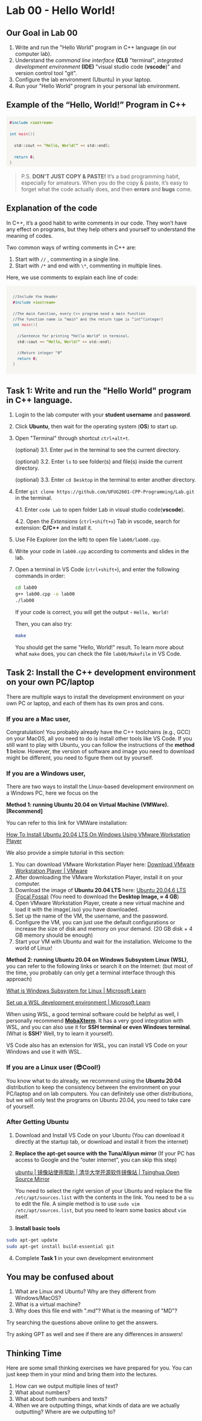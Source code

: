 # Lab 00 - Hello World!

## Our Goal in Lab 00

1. Write and run the "Hello World" program in C++ language (in our computer lab).
2. Understand the *command line interface* **(CLI)** "terminal", *integrated development environment* **(IDE)** "visual studio code (**vscode**)" and version control tool "git".
3. Configure the lab environment (Ubuntu) in your laptop.
4. Run your "Hello World" program in your personal lab environment.

## Example of the “Hello, World!” Program in C++

![Simple Hello World Code](./img/0.png)

> P.S. **DON’T JUST COPY & PASTE!** It’s a bad programming habit, especially for amateurs. When you do the copy & paste, it’s easy to forget what the code actually does, and then **errors** and **bugs** come.
> 

## Explanation of the code

In C++, it’s a good habit to write comments in our code. They won’t have any effect on programs, but they help others and yourself to understand the meaning of codes. 

Two common ways of writing comments in C++ are:

1. Start with `//` , commenting in a single line.
2. Start with `/*` and end with `\*`, commenting in multiple lines. 

Here, we use comments to explain each line of code:

![Simple Hello World Code With comments](./img/1.png)

## Task 1: Write and run the "Hello World" program in C++ language.

1. Login to the lab computer with your **student username** and **password**.
2. Click **Ubuntu**, then wait for the operating system (**OS**) to start up.
3. Open "Terminal" through shortcut `ctrl+alt+t`.

    (optional) 3.1. Enter `pwd` in the terminal to see the current directory.
    
    (optional) 3.2. Enter `ls` to see folder(s) and file(s) inside the current directory.

    (optional) 3.3. Enter `cd Desktop` in the terminal to enter another directory.
    
4. Enter `git clone https://github.com/UFUG2601-CPP-Programming/Lab.git` in the terminal.

    4.1. Enter `code Lab` to open folder Lab in visual studio code(**vscode**).
    
    4.2. Open the *Extensions* (`ctrl+shift+x`) Tab in vscode, search for extension: **C/C++** and install it.
    
5. Use File Explorer (on the left) to open file `lab00/lab00.cpp`.
6. Write your code in `lab00.cpp` according to comments and slides in the lab. 
7. Open a terminal in VS Code (`ctrl+shift+`), and enter the following commands in order:
    
    ```bash
    cd lab00
    g++ lab00.cpp -o lab00
    ./lab00
    ```
    
    If your code is correct, you will get the output - `Hello, World!`
    
    Then, you can also try:
    
    ```bash
    make
    ```
    
    You should get the same "Hello, World!" result. To learn more about what `make` does, you can check the file `lab00/Makefile` in VS Code.
    

## Task 2: Install the C++ development environment on your own PC/laptop

There are multiple ways to install the development environment on your own PC or laptop, and each of them has its own pros and cons. 

### If you are a Mac user,

Congratulation! You probably already have the C++ toolchains (e.g., GCC) on your MacOS, all you need to do is install other tools like VS Code. If you still want to play with Ubuntu, you can follow the instructions of the **method 1** below. However, the version of software and image you need to download might be different, you need to figure them out by yourself.

### If you are a Windows user,

There are two ways to install the Linux-based development environment on a Windows PC, here we focus on the 

**Method 1: running Ubuntu 20.04 on Virtual Machine (VMWare). [Recommend]**

You can refer to this link for VMWare installation:

[How To Install Ubuntu 20.04 LTS On Windows Using VMware Workstation Player](https://ubuntu.tutorials24x7.com/blog/how-to-install-ubuntu-20-04-lts-on-windows-using-vmware-workstation-player)

We also provide a simple tutorial in this section:

1. You can download VMware Workstation Player here: [Download VMware Workstation Player | VMware](https://www.vmware.com/products/workstation-player/workstation-player-evaluation.html)
2. After downloading the VMware Workstation Player, install it on your computer.
3. Download the image of **Ubuntu 20.04 LTS** here: [Ubuntu 20.04.6 LTS (Focal Fossa)](https://releases.ubuntu.com/focal/) (You need to download the **Desktop Image, ≈ 4 GB**)
4. Open VMware Workstation Player, create a new virtual machine and load it with the image(.iso) you have downloaded.
5. Set up the name of the VM, the username, and the password.
6. Configure the VM, you can just use the default configurations or increase the size of disk and memory on your demand. (20 GB disk + 4 GB memory should be enough)
7. Start your VM with Ubuntu and wait for the installation. Welcome to the world of Linux!

**Method 2: running Ubuntu 20.04 on Windows Subsystem Linux (WSL)**, you can refer to the following links or search it on the Internet: (but most of the time, you probably can only get a terminal interface through this approach)

[What is Windows Subsystem for Linux | Microsoft Learn](https://learn.microsoft.com/en-us/windows/wsl/about)

[Set up a WSL development environment | Microsoft Learn](https://learn.microsoft.com/en-us/windows/wsl/setup/environment)

When using WSL, a good terminal software could be helpful as well, I personally recommend **[MobaXterm](https://mobaxterm.mobatek.net/)**. It has a very good integration with WSL, and you can also use it for **SSH terminal or even Windows terminal**. (What is **SSH**? Well, try to learn it yourself).

VS Code also has an extension for WSL, you can install VS Code on your Windows and use it with WSL.

### If you are a Linux user (😎Cool!)

You know what to do already, we recommend using the **Ubuntu 20.04** distribution to keep the consistency between the environment on your PC/laptop and on lab computers. You can definitely use other distributions, but we will only test the programs on Ubuntu 20.04, you need to take care of yourself.

### After Getting Ubuntu

1. Download and Install VS Code on your Ubuntu (You can download it directly at the startup tab, or download and install it from the internet)
2. **Replace the apt-get source with the Tuna/Aliyun mirror** (If your PC has access to Google and the “outer internet”, you can skip this step)
    
    [ubuntu | 镜像站使用帮助 | 清华大学开源软件镜像站 | Tsinghua Open Source Mirror](https://mirror.tuna.tsinghua.edu.cn/help/ubuntu/)
    
    You need to select the right version of your Ubuntu and replace the file `/etc/apt/sources.list` with the contents in the link. You need to be a `su` to edit the file. A simple method is to use `sudo vim /etc/apt/sources.list`, but you need to learn some basics about `vim` itself.
    
3. **Install basic tools**

```bash
sudo apt-get update
sudo apt-get install build-essential git
```

4. Complete **Task 1** in your own development environment

## You may be confused about

1. What are Linux and Ubuntu? Why are they different from Windows/MacOS?
2. What is a virtual machine?
3. Why does this file end with ".md"? What is the meaning of "MD"?

Try searching the questions above online to get the answers. 

Try asking GPT as well and see if there are any differences in answers!

## Thinking Time

Here are some small thinking exercises we have prepared for you. You can just keep them in your mind and bring them into the lectures.

1. How can we output multiple lines of text?
2. What about numbers?
3. What about both numbers and texts?
4. When we are outputting things, what kinds of data are we actually outputting? Where are we outputting to?